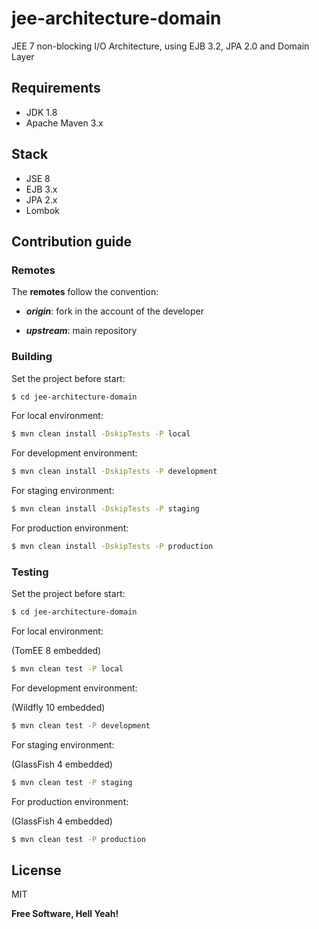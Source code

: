 # jee-architecture-domain
JEE 7 non-blocking I/O Architecture, using EJB 3.2, JPA 2.0 and Domain Layer

## Requirements

- JDK 1.8
- Apache Maven 3.x

## Stack

- JSE 8
- EJB 3.x
- JPA 2.x
- Lombok

## Contribution guide

### Remotes

The **remotes** follow the convention:

- _**origin**_: fork in the account of the developer

- _**upstream**_: main repository

### Building

Set the project before start:

```sh
$ cd jee-architecture-domain
```

For local environment:

```sh
$ mvn clean install -DskipTests -P local
```

For development environment:

```sh
$ mvn clean install -DskipTests -P development
```

For staging environment:

```sh
$ mvn clean install -DskipTests -P staging
```

For production environment:

```sh
$ mvn clean install -DskipTests -P production
```

### Testing

Set the project before start:

```sh
$ cd jee-architecture-domain
```

For local environment:

(TomEE 8 embedded)

```sh
$ mvn clean test -P local
```

For development environment:

(Wildfly 10 embedded)

```sh
$ mvn clean test -P development
```

For staging environment:

(GlassFish 4 embedded)

```sh
$ mvn clean test -P staging
```

For production environment:

(GlassFish 4 embedded)

```sh
$ mvn clean test -P production
```

## License

MIT

**Free Software, Hell Yeah!**